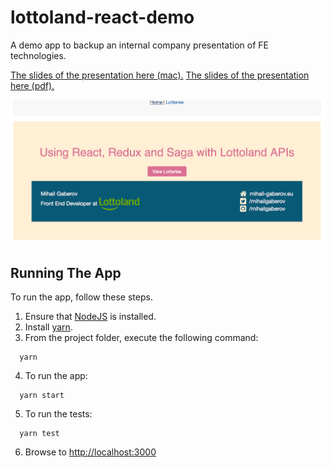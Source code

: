 # lottoland-react-demo
A demo app to backup an internal company presentation of FE technologies.

[The slides of the presentation here (mac).](https://github.com/mihailgaberov/lottoland-react-demo/blob/master/presentation/react-redux-saga-lottoland.key)
[The slides of the presentation here (pdf).](https://www.slideshare.net/MihailGaberov/using-react-redux-and-saga-with-lottoland-apis-76296469)

![Image of the app](https://github.com/mihailgaberov/lottoland-react-demo/blob/master/frontpage.png)

## Running The App

To run the app, follow these steps.

1. Ensure that [NodeJS](http://nodejs.org/) is installed.
2. Install [yarn](https://yarnpkg.com/lang/en/docs/install/).
3. From the project folder, execute the following command:

```shell
  yarn
```
 
4. To run the app:

```shell
  yarn start
```
  
5. To run the tests:
```shell
  yarn test
```
   
6. Browse to [http://localhost:3000](http://localhost:3000)
